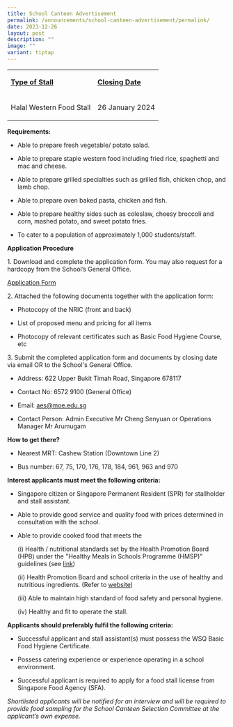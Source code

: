 ```yaml
---
title: School Canteen Advertisement
permalink: /announcements/school-canteen-advertisement/permalink/
date: 2023-12-26
layout: post
description: ""
image: ""
variant: tiptap
---
```

<table><tbody><tr><td rowspan="1" colspan="1"><p><strong><u>Type of Stall</u></strong></p></td><td rowspan="1" colspan="1"><p><strong><u>Closing Date</u></strong></p></td></tr><tr><td rowspan="1" colspan="1"><p>Halal Western Food Stall</p></td><td rowspan="1" colspan="1"><p>26 January 2024</p></td></tr></tbody></table><p><strong>Requirements:</strong></p><ul data-tight="true" class="tight"><li><p>Able to prepare fresh vegetable/ potato salad.</p></li><li><p>Able to prepare staple western food including fried rice, spaghetti and mac and cheese.</p></li><li><p>Able to prepare grilled specialties such as grilled fish, chicken chop, and lamb chop.</p></li><li><p>Able to prepare oven baked pasta, chicken and fish.</p></li><li><p>Able to prepare healthy sides such as coleslaw, cheesy broccoli and corn, mashed potato, and sweet potato fries.</p></li><li><p>To cater to a population of approximately 1,000 students/staff.</p></li></ul><p><strong>Application Procedure</strong></p><p>1. Download and complete the application form. You may also request for a hardcopy from the School’s General Office.</p><p><a href="/files/Canteen_Stall_Application.pdf" rel="noopener noreferrer nofollow" target="_blank">Application Form</a></p><p>2. Attached the following documents together with the application form:</p><ul data-tight="true" class="tight"><li><p>Photocopy of the NRIC (front and back)</p></li><li><p>List of proposed menu and pricing for all items</p></li><li><p>Photocopy of relevant certificates such as Basic Food Hygiene Course, etc</p></li></ul><p>3. Submit the completed application form and documents by closing date via email OR to the School's General Office.</p><ul data-tight="true" class="tight"><li><p>Address: 622 Upper Bukit Timah Road, Singapore 678117</p></li><li><p>Contact No: 6572 9100 (General Office)</p></li><li><p>Email: <a href="mailto:aes@moe.edu.sg" rel="noopener noreferrer nofollow" target="_blank">aes@moe.edu.sg</a></p></li><li><p>Contact Person: Admin Executive Mr Cheng Senyuan or Operations Manager Mr Arumugam</p></li></ul><p><strong>How to get there?</strong></p><ul data-tight="true" class="tight"><li><p>Nearest MRT: Cashew Station (Downtown Line 2)</p></li><li><p>Bus number: 67, 75, 170, 176, 178, 184, 961, 963 and 970</p></li></ul><p><strong>Interest applicants must meet the following criteria:</strong></p><ul data-tight="true" class="tight"><li><p>Singapore citizen or Singapore Permanent Resident (SPR) for stallholder and stall assistant.</p></li><li><p>Able to provide good service and quality food with prices determined in consultation with the school.</p></li><li><p>Able to provide cooked food that meets the</p><p>(i) Health / nutritional standards set by the Health Promotion Board (HPB) under the "Healthy Meals in Schools Programme (HMSP)" guidelines (see <a href="https://www.hpb.gov.sg/schools/school-programmes/healthy-meals-in-schools-programme" rel="noopener noreferrer nofollow" target="_blank">link</a>)</p><p>(ii) Health Promotion Board and school criteria in the use of healthy and nutritious ingredients. (Refer to <a href="https://www.sfa.gov.sg/food-retail/food-hygiene-practices-guidelines/food-hygiene-practices-guidelines" rel="noopener noreferrer nofollow" target="_blank">website</a>)</p><p>(iii) Able to maintain high standard of food safety and personal hygiene.</p><p>(iv) Healthy and fit to operate the stall.</p></li></ul><p><strong>Applicants should preferably fulfil the following criteria:</strong></p><ul data-tight="true" class="tight"><li><p>Successful applicant and stall assistant(s) must possess the WSQ Basic Food Hygiene Certificate.</p></li><li><p>Possess catering experience or experience operating in a school environment.</p></li><li><p>Successful applicant is required to apply for a food stall license from Singapore Food Agency (SFA).</p></li></ul><p><em>Shortlisted applicants will be notified for an interview and will be required to provide food sampling for the School Canteen Selection Committee at the applicant’s own expense.</em></p>
